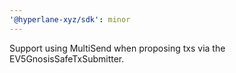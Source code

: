 ```yaml
---
'@hyperlane-xyz/sdk': minor
---
```


Support using MultiSend when proposing txs via the EV5GnosisSafeTxSubmitter.

